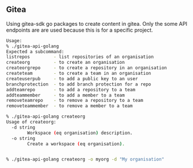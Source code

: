 ## Gitea
Using gitea-sdk go packages to create content in gitea.
Only the some API endpoints are are used because this is for a specific project.

```bash
Usage:
% ./gitea-api-golang                                           
Expected a subcommand:
listrepos         - list repositories of an organisation
createorg         - to create an organisation
createorgrepo     - to create a repository in an organisation
createteam        - to create a team in an organisation
createuserpub     - to add a public key to an user
branchprotection  - to add branch protection for a repo
addteamrepo       - to add a repository to a team
addteammember     - to add a member to a team
removeteamrepo    - to remove a repository to a team
removeteammember  - to remove a member to a team

% ./gitea-api-golang createorg
Usage of createorg:
  -d string
        Workspace (eq organisation) description.
  -o string
        Create a workspace (eq organisation).


% ./gitea-api-golang createorg -o myorg -d "My organisation"
```

